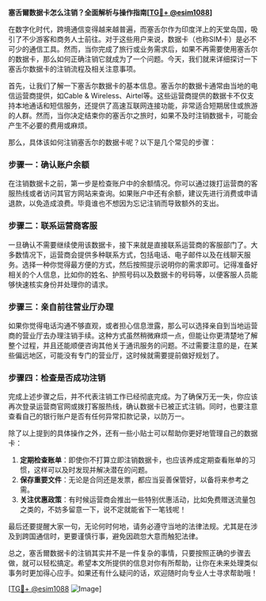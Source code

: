 **塞舌爾数据卡怎么注销？全面解析与操作指南[[TG💪+ @esim1088](https://t.me/s/esim1088)]**

在数字化时代，跨境通信变得越来越普遍，而塞舌尔作为印度洋上的天堂岛国，吸引了不少游客和商务人士前往。对于这些用户来说，数据卡（也称SIM卡）是必不可少的通信工具。然而，当你完成了旅行或业务需求后，如果不再需要使用塞舌尔的数据卡，那么如何正确注销它就成为了一个问题。今天，我们就来详细探讨一下塞舌尔数据卡的注销流程及相关注意事项。

首先，让我们了解一下塞舌尔数据卡的基本信息。塞舌尔的数据卡通常由当地的电信运营商提供，如Cable & Wireless、Airtel等。这些运营商提供的数据卡不仅支持本地通话和短信服务，还提供了高速互联网连接功能，非常适合短期居住或旅游的人群。然而，当你决定结束你的塞舌尔之旅时，如果不及时注销数据卡，可能会产生不必要的费用或麻烦。

那么，具体该如何注销塞舌尔的数据卡呢？以下是几个常见的步骤：

### 步骤一：确认账户余额

在注销数据卡之前，第一步是检查账户中的余额情况。你可以通过拨打运营商的客服热线或者访问其官方网站来查询。如果账户中还有余额，建议先进行消费或申请退款，以免造成浪费。毕竟谁也不想因为忘记注销而导致额外的支出。

### 步骤二：联系运营商客服

一旦确认不需要继续使用该数据卡，接下来就是直接联系运营商的客服部门了。大多数情况下，运营商会提供多种联系方式，包括电话、电子邮件以及在线聊天服务。选择一种你觉得最方便的方式，然后按照提示说明你的需求即可。记得准备好相关的个人信息，比如你的姓名、护照号码以及数据卡的号码等，以便客服人员能够快速核实身份并处理你的请求。

### 步骤三：亲自前往营业厅办理

如果你觉得电话沟通不够直观，或者担心信息泄露，那么可以选择亲自到当地运营商的营业厅去办理注销手续。这种方式虽然稍微麻烦一点，但能让你更清楚地了解整个过程，并且还能顺便咨询其他关于通讯服务的问题。不过需要注意的是，在某些偏远地区，可能没有专门的营业厅，这时候就需要提前做好规划了。

### 步骤四：检查是否成功注销

完成上述步骤之后，并不代表注销工作已经彻底完成。为了确保万无一失，你应该再次登录运营商官网或拨打客服热线，确认数据卡已被正式注销。同时，也要注意查看自己的银行账户是否有任何异常扣款记录，以防万一。

除了以上提到的具体操作之外，还有一些小贴士可以帮助你更好地管理自己的数据卡：

1. **定期检查账单**：即使你不打算立即注销数据卡，也应该养成定期查看账单的习惯，这样可以及时发现并解决潜在的问题。
2. **保存重要文件**：无论是合同还是发票，都应当妥善保管好，以备将来参考之需。
3. **关注优惠政策**：有时候运营商会推出一些特别优惠活动，比如免费赠送流量包之类的，不妨多留意一下，说不定就能省下一笔钱呢！

最后还要提醒大家一句，无论何时何地，请务必遵守当地的法律法规。尤其是在涉及到跨国通信时，更要谨慎行事，避免因疏忽大意而触犯法律。

总之，塞舌爾数据卡的注销其实并不是一件复杂的事情，只要按照正确的步骤去做，就可以轻松搞定。希望本文所提供的信息对你有所帮助，让你在未来处理类似事务时更加得心应手。如果还有什么疑问的话，欢迎随时向专业人士寻求帮助哦！

[[TG💪+ @esim1088](https://t.me/s/esim1088) ![Image](https://i.postimg.cc/4NQfJmqS/Snipaste-2025-05-13-00-14-12.png)]